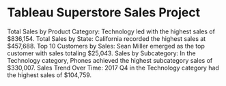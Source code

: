 # Tableau Superstore Sales Project
Total Sales by Product Category: Technology led with the highest sales of $836,154.
Total Sales by State: California recorded the highest sales at $457,688.
Top 10 Customers by Sales: Sean Miller emerged as the top customer with sales totaling $25,043.
Sales by Subcategory: In the Technology category, Phones achieved the highest subcategory sales of $330,007.
Sales Trend Over Time: 2017 Q4 in the Technology category had the highest sales of $104,759.


